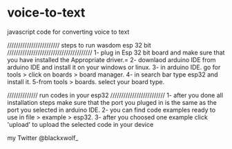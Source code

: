 # voice-to-text
javascript code for converting voice to text 



//////////////////////// steps to run wasdom esp 32 bit ///////////////////////////////////////
1- plug in Esp 32 bit board and make sure that you have installed the Appropriate driver.=
2- downlaod arduino IDE from arduino IDE and install it on your windows or linux.
3- in arduino IDE. go for tools > click on boards > board manager.
4- in search bar type esp32 and install it.
5-from tools > boards. select your board type.

////////////// run codes in your esp32 /////////////////////////
1- after you done all installation steps make sure that the port you pluged in is the same as the port you selected in arduino IDE.
2- you can find code examples ready to use in file > example > esp32.
3- after you choosed one example click 'upload' to upload the selected code in your device

my Twitter @blackxwolf_
